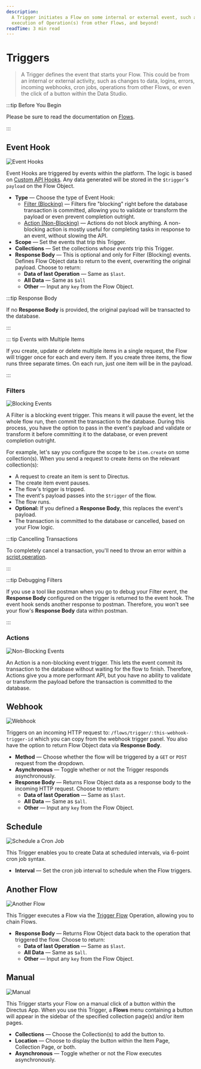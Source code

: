 ```yaml
---
description:
  A Trigger initiates a Flow on some internal or external event, such as an in-app activity, incoming webhook, cron job,
  execution of Operation(s) from other Flows, and beyond!
readTime: 3 min read
---
```


# Triggers

> A Trigger defines the event that starts your Flow. This could be from an internal or external activity, such as
> changes to data, logins, errors, incoming webhooks, cron jobs, operations from other Flows, or even the click of a
> button within the Data Studio.

:::tip Before You Begin

Please be sure to read the documentation on [Flows](/configuration/flows).

:::

## Event Hook

![Event Hooks](https://cdn.directus.io/docs/v9/configuration/flows/triggers/triggers-20220603A/event-hook-20220602A.webp)

Event Hooks are triggered by events within the platform. The logic is based on [Custom API Hooks](/extensions/hooks).
Any data generated will be stored in the `$trigger`'s `payload` on the Flow Object.

- **Type** — Choose the type of Event Hook:
  - [Filter (Blocking)](#filters) — Filters fire "blocking" right before the database transaction is committed, allowing
    you to validate or transform the payload or even prevent completion outright.
  - [Action (Non-Blocking)](#actions) — Actions do not block anything. A non-blocking action is mostly useful for
    completing tasks in response to an event, without slowing the API.
- **Scope** — Set the events that trip this Trigger.
- **Collections** — Set the collections _whose events_ trip this Trigger.
- **Response Body** — This is optional and only for Filter (Blocking) events. Defines Flow Object data to return to the
  event, overwriting the original payload. Choose to return:
  - **Data of last Operation** — Same as `$last`.
  - **All Data** — Same as `$all`
  - **Other** — Input any `key` from the Flow Object.

:::tip Response Body

If no **Response Body** is provided, the original payload will be transacted to the database.

:::

::: tip Events with Multiple Items

If you create, update or delete multiple items in a single request, the Flow will trigger once for each and every item.
If you create three items, the flow runs three separate times. On each run, just one item will be in the payload.

:::

### Filters

![Blocking Events](image.webp)

A Filter is a blocking event trigger. This means it will pause the event, let the whole flow run, then commit the
transaction to the database. During this process, you have the option to pass in the event's payload and validate or
transform it before committing it to the database, or even prevent completion outright.

For example, let's say you configure the scope to be `item.create` on some collection(s). When you send a request to
create items on the relevant collection(s):

- A request to create an item is sent to Directus.
- The create item event pauses.
- The flow's trigger is tripped.
- The event's payload passes into the `$trigger` of the flow.
- The flow runs.
- **Optional:** If you defined a **Response Body**, this replaces the event's payload.
- The transaction is committed to the database or cancelled, based on your Flow logic.

:::tip Cancelling Transactions

To completely cancel a transaction, you'll need to throw an error within a
[script operation](/configuration/flows/operations.md#script).

:::

:::tip Debugging Filters

If you use a tool like postman when you go to debug your Filter event, the **Response Body** configured on the trigger
is returned to the event hook. The event hook sends another response to postman. Therefore, you won't see your flow's
**Response Body** data within postman.

:::

### Actions

![Non-Blocking Events](image.webp)

An Action is a non-blocking event trigger. This lets the event commit its transaction to the database without waiting
for the flow to finish. Therefore, Actions give you a more performant API, but you have no ability to validate or
transform the payload before the transaction is committed to the database.

## Webhook

![Webhook](https://cdn.directus.io/docs/v9/configuration/flows/triggers/triggers-20220603A/webhook-20220602A.webp)

Triggers on an incoming HTTP request to: `/flows/trigger/:this-webhook-trigger-id` which you can copy from the webhook
trigger panel. You also have the option to return Flow Object data via **Response Body**.

- **Method** — Choose whether the flow will be triggered by a `GET` or `POST` request from the dropdown.
- **Asynchronous** — Toggle whether or not the Trigger responds asynchronously.
- **Response Body** — Returns Flow Object data as a response body to the incoming HTTP request. Choose to return:
  - **Data of last Operation** — Same as `$last`.
  - **All Data** — Same as `$all`.
  - **Other** — Input any `key` from the Flow Object.

## Schedule

![Schedule a Cron Job](https://cdn.directus.io/docs/v9/configuration/flows/triggers/triggers-20220603A/cron-20220602A.webp)

This Trigger enables you to create Data at scheduled intervals, via 6-point cron job syntax.

- **Interval** — Set the cron job interval to schedule when the Flow triggers.

## Another Flow

![Another Flow](https://cdn.directus.io/docs/v9/configuration/flows/triggers/triggers-20220603A/another-flow-20220602A.webp)

This Trigger executes a Flow via the [Trigger Flow](/configuration/flows/operations#another-flow) Operation, allowing
you to chain Flows.

- **Response Body** — Returns Flow Object data back to the operation that triggered the flow. Choose to return:
  - **Data of last Operation** — Same as `$last`.
  - **All Data** — Same as `$all`.
  - **Other** — Input any `key` from the Flow Object.

## Manual

![Manual](https://cdn.directus.io/docs/v9/configuration/flows/triggers/triggers-20220603A/manual-20220602A.webp)

This Trigger starts your Flow on a manual click of a button within the Directus App. When you use this Trigger, a
**Flows** menu containing a button will appear in the sidebar of the specified collection page(s) and/or item pages.

- **Collections** — Choose the Collection(s) to add the button to.
- **Location** — Choose to display the button within the Item Page, Collection Page, or both.
- **Asynchronous** — Toggle whether or not the Flow executes asynchronously.
